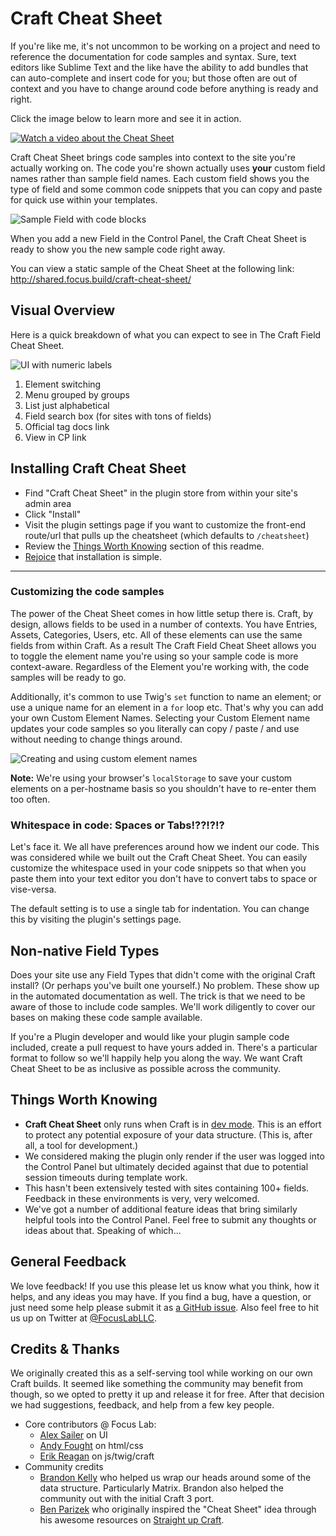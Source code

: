 # Craft Cheat Sheet

If you're like me, it's not uncommon to be working on a project and need to reference the documentation for code samples and syntax. Sure, text editors like Sublime Text and the like have the ability to add bundles that can auto-complete and insert code for you; but those often are out of context and you have to change around code before anything is ready and right.

Click the image below to learn more and see it in action.

[![Watch a video about the Cheat Sheet](https://raw.githubusercontent.com/focuslabllc/craft-field-cheat-sheet/master/img/screen-frame.jpg)](https://vimeo.com/125499887)

Craft Cheat Sheet brings code samples into context to the site you're actually working on. The code you're shown actually uses **your** custom field names rather than sample field names. Each custom field shows you the type of field and some common code snippets that you can copy and paste for quick use within your templates.

![Sample Field with code blocks](https://raw.githubusercontent.com/focuslabllc/craft-field-cheat-sheet/master/img/ui-sample-1.png)

When you add a new Field in the Control Panel, the Craft Cheat Sheet is ready to show you the new sample code right away.

You can view a static sample of the Cheat Sheet at the following link: <http://shared.focus.build/craft-cheat-sheet/>


## Visual Overview

Here is a quick breakdown of what you can expect to see in The Craft Field Cheat Sheet.

![UI with numeric labels](https://raw.githubusercontent.com/focuslabllc/craft-field-cheat-sheet/master/img/ui-sample-2.png)

1. Element switching
2.  Menu grouped by groups
3.  List just alphabetical
4.  Field search box (for sites with tons of fields)
5.  Official tag docs link
6.  View in CP link



## Installing Craft Cheat Sheet

- Find "Craft Cheat Sheet" in the plugin store from within your site's admin area
- Click "Install"
- Visit the plugin settings page if you want to customize the front-end route/url that pulls up the cheatsheet (which defaults to `/cheatsheet`)
- Review the [Things Worth Knowing](https://github.com/focuslabllc/craft-cheat-sheet/blob/master/readme.md#things-worth-knowing) section of this readme.
- [Rejoice](https://www.youtube.com/watch?v=NmPhaG1ud38) that installation is simple.

---

### Customizing the code samples

The power of the Cheat Sheet comes in how little setup there is. Craft, by design, allows fields to be used in a number of contexts. You have Entries, Assets, Categories, Users, etc. All of these elements can use the same fields from within Craft. As a result The Craft Field Cheat Sheet allows you to toggle the element name you're using so your sample code is more context-aware. Regardless of the Element you're working with, the code samples will be ready to go.

Additionally, it's common to use Twig's `set` function to name an element; or use a unique name for an element in a `for` loop etc. That's why you can add your own Custom Element Names. Selecting your Custom Element name updates your code samples so you literally can copy / paste / and use without needing to change things around.

![Creating and using custom element names](https://raw.githubusercontent.com/focuslabllc/craft-field-cheat-sheet/master/img/ui-sample-3.gif)

**Note:** We're using your browser's `localStorage` to save your custom elements on a per-hostname basis so you shouldn't have to re-enter them too often.


### Whitespace in code: Spaces or Tabs!??!?!?

Let's face it. We all have preferences around how we indent our code. This was considered while we built out the Craft Cheat Sheet. You can easily customize the whitespace used in your code snippets so that when you paste them into your text editor you don't have to convert tabs to space or vise-versa.

The default setting is to use a single tab for indentation. You can change this by visiting the plugin's settings page.


## Non-native Field Types

Does your site use any Field Types that didn't come with the original Craft install? (Or perhaps you've built one yourself.) No problem. These show up in the automated documentation as well. The trick is that we need to be aware of those to include code samples. We'll work diligently to cover our bases on making these code sample available.

If you're a Plugin developer and would like your plugin sample code included, create a pull request to have yours added in. There's a particular format to follow so we'll happily help you along the way. We want Craft Cheat Sheet to be as inclusive as possible across the community.



## Things Worth Knowing

- **Craft Cheat Sheet** only runs when Craft is in [dev mode](http://buildwithcraft.com/help/dev-mode). This is an effort to protect any potential exposure of your data structure. (This is, after all, a tool for development.)
- We considered making the plugin only render if the user was logged into the Control Panel but ultimately decided against that due to potential session timeouts during template work.
- This hasn't been extensively tested with sites containing 100+ fields. Feedback in these environments is very, very welcomed.
- We've got a number of additional feature ideas that bring similarly helpful tools into the Control Panel. Feel free to submit any thoughts or ideas about that. Speaking of which...



## General Feedback

We love feedback! If you use this please let us know what you think, how it helps, and any ideas you may have. If you find a bug, have a question, or just need some help please submit it as [a GitHub issue](https://github.com/focuslabllc/craft-field-cheat-sheet/issues). Also feel free to hit us up on Twitter at [@FocusLabLLC](https://www.twitter.com/focuslabllc).



## Credits & Thanks

We originally created this as a self-serving tool while working on our own Craft builds. It seemed like something the community may benefit from though, so we opted to pretty it up and release it for free. After that decision we had suggestions, feedback, and help from a few key people.

- Core contributors @ Focus Lab:
    - [Alex Sailer](https://twitter.com/alexsailer) on UI
    - [Andy Fought](https://twitter.com/andyfought) on html/css
    - [Erik Reagan](https://twitter.com/erikreagan) on js/twig/craft
- Community credits
    - [Brandon Kelly](https://twitter.com/brandonkelly) who helped us wrap our heads around some of the data structure. Particularly Matrix. Brandon also helped the community out with the initial Craft 3 port.
    - [Ben Parizek](https://twitter.com/BenParizek) who originally inspired the "Cheat Sheet" idea through his awesome resources on [Straight up Craft](http://straightupcraft.com/search/results?q=cheat+sheet).